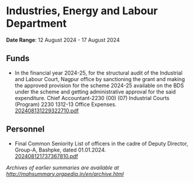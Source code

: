 # Industries, Energy and Labour Department

**Date Range**: 12 August 2024 - 17 August 2024


## Funds
- In the financial year 2024-25, for the structural audit of the Industrial and Labour Court, Nagpur office by sanctioning the grant and making the approved provision for the scheme 2024-25 available on the BDS under the scheme and getting administrative approval for the said expenditure. Chief Accountant-2230 (00) (07) Industrial Courts (Program) 2230 1312-13 Office Expenses.\
  [202408131229322710.pdf](https://gr.maharashtra.gov.in/Site/Upload/Government%20Resolutions/English/202408131229322710.pdf)

## Personnel
- Final Common Seniority List of officers in the cadre of Deputy Director, Group-A, Bashpke, dated 01.01.2024.\
  [202408121737367810.pdf](https://gr.maharashtra.gov.in/Site/Upload/Government%20Resolutions/English/202408121737367810.pdf)


*Archives of earlier summaries are available at http://mahsummary.orgpedia.in/en/archive.html*